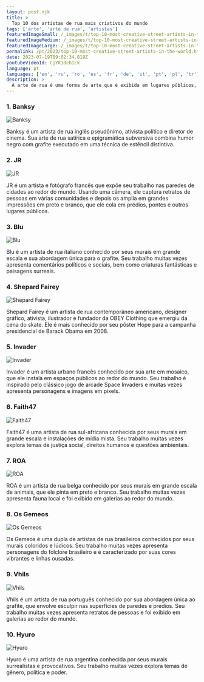 ```yaml
---
layout: post.njk
title: >
  Top 10 dos artistas de rua mais criativos do mundo
tags: ['arte', 'arte de rua', 'artistas']
featuredImageSmall: /_images/t/top-10-most-creative-street-artists-in-the-world-cover-pt-small.webp
featuredImageMedium: /_images/t/top-10-most-creative-street-artists-in-the-world-cover-pt-medium.webp
featuredImageLarge: /_images/t/top-10-most-creative-street-artists-in-the-world-cover-pt-large.webp
permalink: /pt/2023/top-10-most-creative-street-artists-in-the-world.html
date: 2023-07-19T09:02:34.819Z
youtubeVideoId: CjYK1dch1ck
language: pt
languages: ['en', 'ru', 'ro', 'es', 'fr', 'de', 'it', 'pt', 'pl', 'tr']
description: >
  A arte de rua é uma forma de arte que é exibida em lugares públicos, como prédios, ruas e pontes. Esses artistas usam sua criatividade para embelezar e dar significado aos espaços urbanos. Aqui estão os 10 artistas de rua mais criativos do mundo.
---
```


### 1. Banksy

![Banksy](/_images/d/d08eed7c3748767c013a6bc1d40e70d9-medium.webp)

Banksy é um artista de rua inglês pseudônimo, ativista político e diretor de cinema. Sua arte de rua satírica e epigramática subversiva combina humor negro com grafite executado em uma técnica de estêncil distintiva.

### 2. JR

![JR](/_images/2/29a5de4f845fcccafe8408be08ff4612-medium.webp)

JR é um artista e fotógrafo francês que expõe seu trabalho nas paredes de cidades ao redor do mundo. Usando uma câmera, ele captura retratos de pessoas em várias comunidades e depois os amplia em grandes impressões em preto e branco, que ele cola em prédios, pontes e outros lugares públicos.

### 3. Blu

![Blu](/_images/b/b68656d1be1366a276839337370caf4e-medium.webp)

Blu é um artista de rua italiano conhecido por seus murais em grande escala e sua abordagem única para o grafite. Seu trabalho muitas vezes apresenta comentários políticos e sociais, bem como criaturas fantásticas e paisagens surreais.

### 4. Shepard Fairey

![Shepard Fairey](/_images/c/c2b9a6beaaa3a1b88990ca7db2750628-medium.webp)

Shepard Fairey é um artista de rua contemporâneo americano, designer gráfico, ativista, ilustrador e fundador da OBEY Clothing que emergiu da cena do skate. Ele é mais conhecido por seu pôster Hope para a campanha presidencial de Barack Obama em 2008.

### 5. Invader

![Invader](/_images/d/d2a4d8dbc72923c3ec52925a6e73fc3f-medium.webp)

Invader é um artista urbano francês conhecido por sua arte em mosaico, que ele instala em espaços públicos ao redor do mundo. Seu trabalho é inspirado pelo clássico jogo de arcade Space Invaders e muitas vezes apresenta personagens e imagens em pixels.

### 6. Faith47

![Faith47](/_images/8/81305f50ba09c9d961d0a558860632dc-medium.webp)

Faith47 é uma artista de rua sul-africana conhecida por seus murais em grande escala e instalações de mídia mista. Seu trabalho muitas vezes explora temas de justiça social, direitos humanos e questões ambientais.

### 7. ROA

![ROA](/_images/8/8d8d9860372471d4025824537816e96b-medium.webp)

ROA é um artista de rua belga conhecido por seus murais em grande escala de animais, que ele pinta em preto e branco. Seu trabalho muitas vezes apresenta fauna local e foi exibido em galerias ao redor do mundo.

### 8. Os Gemeos

![Os Gemeos](/_images/d/db181d9806787dd72cc563ffec22745e-medium.webp)

Os Gemeos é uma dupla de artistas de rua brasileiros conhecidos por seus murais coloridos e lúdicos. Seu trabalho muitas vezes apresenta personagens do folclore brasileiro e é caracterizado por suas cores vibrantes e linhas ousadas.

### 9. Vhils

![Vhils](/_images/6/696ca253cc904bdb88de84a78a2571ff-medium.webp)

Vhils é um artista de rua português conhecido por sua abordagem única ao grafite, que envolve esculpir nas superfícies de paredes e prédios. Seu trabalho muitas vezes apresenta retratos de pessoas e foi exibido em galerias ao redor do mundo.

### 10. Hyuro

![Hyuro](/_images/d/d0f83c9f54449a7cb7502f2d8becbfe6-medium.webp)

Hyuro é uma artista de rua argentina conhecida por seus murais surrealistas e provocativos. Seu trabalho muitas vezes explora temas de gênero, política e poder.

